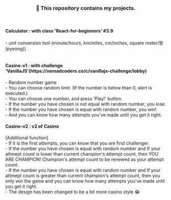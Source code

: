 <div align=center><h3>🐬 This repository contains my projects.</h3></div>
<br/>
<h4> Calculator : with class 'React-for-beginners' #3.9 </h4>
 - unit conversion tool (minute/hours, km/miles, cm/inches, square meter/평(pyeong))
<br />
<br />
<h4> Casino-v1 : with challenge 'VanillaJS'(https://nomadcoders.co/c/vanillajs-challenge/lobby) </h4>
 - Random number game
 <br />
 - You can choose random limit. (If the number is below than 0, alert is executed.)
 <br />
 - You can choose one number, and press 'Play!' button.
 <br />
 - If the number you have chosen is not equal with random number, you lose.
 <br />
 - If the number you have chosen is equal with random number, you win! 
 <br />
 - And you can know how many attempts you've made until you get it right.

 <h4> Casino-v2 : v2 of Casino </h4>
 [Additional function]
 <br />
 - If it is the first attempts, you can know that you are first challenger.
 <br />
 - If the number you have chosen is equal with random number and If your attmept count is lower than current champion's attempt count, then YOU ARE CHAMPION! Champion's attempt count to be renewed as your attempt count.
 <br />
 - If the number you have chosen is equal with random number and If your attmept count is greater than current champion's attempt count, then you only win the game and you can know how many attempts you've made until you get it right.
 <br />
 - The design has been changed to be a bit more casino style 😂




